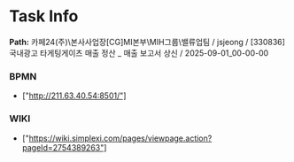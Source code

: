 # Task Info

**Path:** 카페24(주)\본사사업장\[CG]MI본부\MIH그룹\밸류업팀 / jsjeong / [330836] 국내광고 타게팅게이츠 매출 정산 _ 매출 보고서 상신 / 2025-09-01_00-00-00

### BPMN
- ["http://211.63.40.54:8501/"]

### WIKI
- ["https://wiki.simplexi.com/pages/viewpage.action?pageId=2754389263"]

